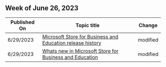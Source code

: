 <!-- This file is generated automatically each week. Changes made to this file will be overwritten.-->



## Week of June 26, 2023


| Published On |Topic title | Change |
|------|------------|--------|
| 6/29/2023 | [Microsoft Store for Business and Education release history](/microsoft-store/release-history-microsoft-store-business-education) | modified |
| 6/29/2023 | [Whats new in Microsoft Store for Business and Education](/microsoft-store/whats-new-microsoft-store-business-education) | modified |
